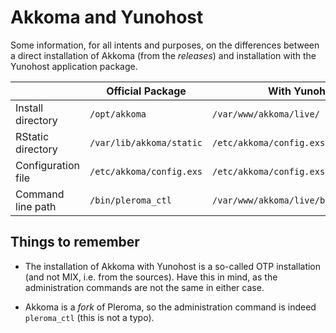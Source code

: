 # Akkoma and Yunohost

Some information, for all intents and purposes, on the differences between a direct installation of Akkoma (from the _releases_) and installation with the Yunohost application package.

|                             | Official Package           | With Yunohost                           |
| --------------------------- | -------------------------- | --------------------------------------- |
| Install directory           | `/opt/akkoma`              | `/var/www/akkoma/live/`                 |
| RStatic directory           | `/var/lib/akkoma/static`   | `/etc/akkoma/config.exs`                |
| Configuration file          | `/etc/akkoma/config.exs`   | `/etc/akkoma/config.exs`                |
| Command line path           | `/bin/pleroma_ctl`         | `/var/www/akkoma/live/bin/pleroma_ctl`  |

## Things to remember

- The installation of Akkoma with Yunohost is a so-called OTP installation (and not MIX, i.e. from the sources). Have this in mind, as the administration commands are not the same in either case.

- Akkoma is a _fork_ of Pleroma, so the administration command is indeed `pleroma_ctl` (this is not a typo).

